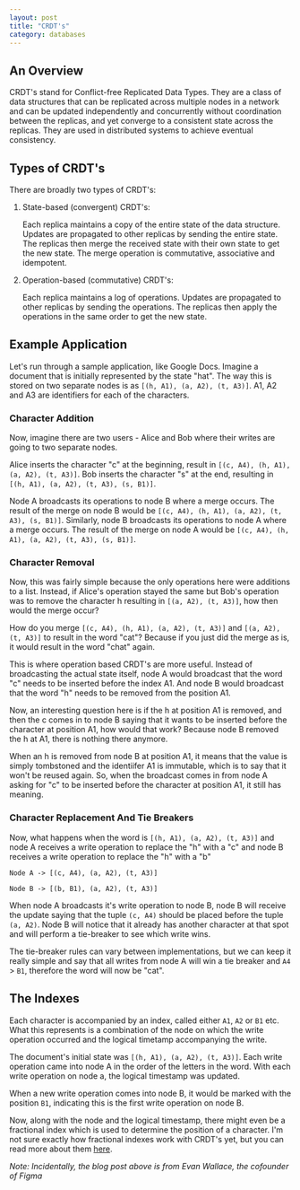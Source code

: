 ```yaml
---
layout: post
title: "CRDT's"
category: databases
---
```


## An Overview

CRDT's stand for Conflict-free Replicated Data Types. They are a class of data structures that can be replicated across multiple nodes in a network and can be updated independently and concurrently without coordination between the replicas, and yet converge to a consistent state across the replicas. They are used in distributed systems to achieve eventual consistency.

## Types of CRDT's

There are broadly two types of CRDT's:

1. State-based (convergent) CRDT's:

   Each replica maintains a copy of the entire state of the data structure. Updates are propagated to other replicas by sending the entire state. The replicas then merge the received state with their own state to get the new state. The merge operation is commutative, associative and idempotent.

2. Operation-based (commutative) CRDT's:

   Each replica maintains a log of operations. Updates are propagated to other replicas by sending the operations. The replicas then apply the operations in the same order to get the new state.

## Example Application

Let's run through a sample application, like Google Docs. Imagine a document that is initially represented by the state "hat". The way this is stored on two separate nodes is as `[(h, A1), (a, A2), (t, A3)]`. A1, A2 and A3 are identifiers for each of the characters.

### Character Addition

Now, imagine there are two users - Alice and Bob where their writes are going to two separate nodes.

Alice inserts the character "c" at the beginning, result in `[(c, A4), (h, A1), (a, A2), (t, A3)]`. Bob inserts the character "s" at the end, resulting in `[(h, A1), (a, A2), (t, A3), (s, B1)]`.

Node A broadcasts its operations to node B where a merge occurs. The result of the merge on node B would be `[(c, A4), (h, A1), (a, A2), (t, A3), (s, B1)]`. Similarly, node B broadcasts its operations to node A where a merge occurs. The result of the merge on node A would be `[(c, A4), (h, A1), (a, A2), (t, A3), (s, B1)]`.

### Character Removal

Now, this was fairly simple because the only operations here were additions to a list. Instead, if Alice's operation stayed the same but Bob's operation was to remove the character h resulting in `[(a, A2), (t, A3)]`, how then would the merge occur?

How do you merge `[(c, A4), (h, A1), (a, A2), (t, A3)]` and `[(a, A2), (t, A3)]` to result in the word "cat"? Because if you just did the merge as is, it would result in the word "chat" again.

This is where operation based CRDT's are more useful. Instead of broadcasting the actual state itself, node A would broadcast that the word "c" needs to be inserted before the index A1. And node B would broadcast that the word "h" needs to be removed from the position A1.

Now, an interesting question here is if the h at position A1 is removed, and then the c comes in to node B saying that it wants to be inserted before the character at position A1, how would that work? Because node B removed the h at A1, there is nothing there anymore.

When an h is removed from node B at position A1, it means that the value is simply tombstoned and the identiifer A1 is immutable, which is to say that it won't be reused again. So, when the broadcast comes in from node A asking for "c" to be inserted before the character at position A1, it still has meaning.

### Character Replacement And Tie Breakers

Now, what happens when the word is `[(h, A1), (a, A2), (t, A3)]` and node A receives a write operation to replace the "h" with a "c" and node B receives a write operation to replace the "h" with a "b"

`Node A -> [(c, A4), (a, A2), (t, A3)]`

`Node B -> [(b, B1), (a, A2), (t, A3)]`

When node A broadcasts it's write operation to node B, node B will receive the update saying that the tuple `(c, A4)` should be placed before the tuple `(a, A2)`. Node B will notice that it already has another character at that spot and will perform a tie-breaker to see which write wins.

The tie-breaker rules can vary between implementations, but we can keep it really simple and say that all writes from node A will win a tie breaker and `A4` > `B1`, therefore the word will now be "cat".

## The Indexes

Each character is accompanied by an index, called either `A1`, `A2` or `B1` etc. What this represents is a combination of the node on which the write operation occurred and the logical timetamp accompanying the write.

The document's initial state was `[(h, A1), (a, A2), (t, A3)]`. Each write operation came into node A in the order of the letters in the word. With each write operation on node a, the logical timestamp was updated.

When a new write operation comes into node B, it would be marked with the position `B1`, indicating this is the first write operation on node B.

Now, along with the node and the logical timestamp, there might even be a fractional index which is used to determine the position of a character. I'm not sure exactly how fractional indexes work with CRDT's yet, but you can read more about them [here](https://madebyevan.com/algos/crdt-fractional-indexing/).

_Note: Incidentally, the blog post above is from Evan Wallace, the cofounder of Figma_
